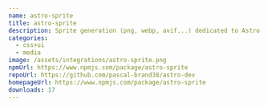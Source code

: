 ```yaml
---
name: astro-sprite
title: astro-sprite
description: Sprite generation (png, webp, avif...) dedicated to Astro framework
categories:
  - css+ui
  - media
image: /assets/integrations/astro-sprite.png
npmUrl: https://www.npmjs.com/package/astro-sprite
repoUrl: https://github.com/pascal-brand38/astro-dev
homepageUrl: https://www.npmjs.com/package/astro-sprite
downloads: 17
---
```

